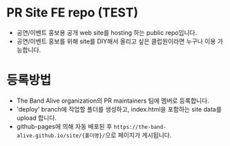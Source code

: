 # PR Site FE repo (TEST)
- 공연/이벤트 홍보용 공개 web site를 hosting 하는 public repo입니다.
- 공연/이벤트 홍보를 위해 site를 DIY해서 올리고 싶은 클럽원이라면 누구나 이용 가능합니다.

# 등록방법
- The Band Alive organization의 PR maintainers 팀에 멤버로 등록합니다.
- 'deploy' branch에 작업할 폴더를 생성하고, index.html을 포함하는 site data를 upload 합니다.
- github-pages에 의해 자동 배포된 후 `https://the-band-alive.github.io/site/{폴더명}/`으로 페이지가 게시됩니다.
